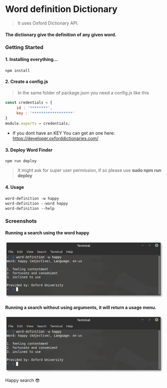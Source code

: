 
# Word definition Dictionary 
> It uses Oxford Dictionary API.

#### The dictionary give the definition of any given word. 

### Getting Started

#### 1. Installing everything...
```
npm install
```
#### 2. Create a config.js
> In the same folder of package.json you need a config.js like this
```javascript
const credentials = {
     id : '********',
     key : '******************'
}
module.exports = credentials;
```

- If you dont have an KEY You can get an one here: https://developer.oxforddictionaries.com/

#### 3. Deploy **Word Finder** 

```
npm run deploy
```
> It might ask for super user permission, if so please use **sudo npm run deploy**

#### 4. Usage
```
word-definition -w happy
word-definition --word happy
word-definition --help
```

### Screenshots
#### Running a search using the word **happy** 
![image info](./doc/img/working.png)

#### Running a search without using arguments, it will return a usage menu.
![image info](./doc/img/working.png)

Happy search 😎



